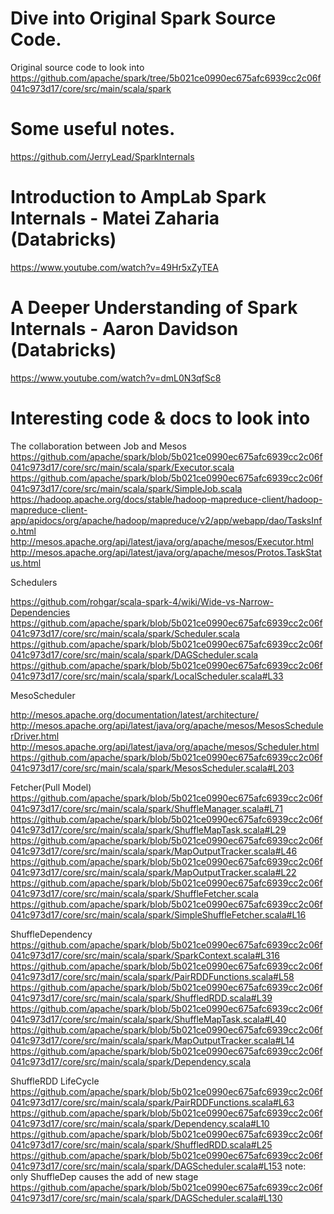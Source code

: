 # Dive into Original Spark Source Code.
Original source code to look into
https://github.com/apache/spark/tree/5b021ce0990ec675afc6939cc2c06f041c973d17/core/src/main/scala/spark

# Some useful notes.
https://github.com/JerryLead/SparkInternals

# Introduction to AmpLab Spark Internals - Matei Zaharia (Databricks)
https://www.youtube.com/watch?v=49Hr5xZyTEA

# A Deeper Understanding of Spark Internals - Aaron Davidson (Databricks)
https://www.youtube.com/watch?v=dmL0N3qfSc8

# Interesting code & docs to look into
The collaboration between Job and Mesos
https://github.com/apache/spark/blob/5b021ce0990ec675afc6939cc2c06f041c973d17/core/src/main/scala/spark/Executor.scala
https://github.com/apache/spark/blob/5b021ce0990ec675afc6939cc2c06f041c973d17/core/src/main/scala/spark/SimpleJob.scala
https://hadoop.apache.org/docs/stable/hadoop-mapreduce-client/hadoop-mapreduce-client-app/apidocs/org/apache/hadoop/mapreduce/v2/app/webapp/dao/TasksInfo.html
http://mesos.apache.org/api/latest/java/org/apache/mesos/Executor.html
http://mesos.apache.org/api/latest/java/org/apache/mesos/Protos.TaskStatus.html


Schedulers


https://github.com/rohgar/scala-spark-4/wiki/Wide-vs-Narrow-Dependencies
https://github.com/apache/spark/blob/5b021ce0990ec675afc6939cc2c06f041c973d17/core/src/main/scala/spark/Scheduler.scala
https://github.com/apache/spark/blob/5b021ce0990ec675afc6939cc2c06f041c973d17/core/src/main/scala/spark/DAGScheduler.scala
https://github.com/apache/spark/blob/5b021ce0990ec675afc6939cc2c06f041c973d17/core/src/main/scala/spark/LocalScheduler.scala#L33


MesoScheduler


http://mesos.apache.org/documentation/latest/architecture/
http://mesos.apache.org/api/latest/java/org/apache/mesos/MesosSchedulerDriver.html
http://mesos.apache.org/api/latest/java/org/apache/mesos/Scheduler.html
https://github.com/apache/spark/blob/5b021ce0990ec675afc6939cc2c06f041c973d17/core/src/main/scala/spark/MesosScheduler.scala#L203


Fetcher(Pull Model)
https://github.com/apache/spark/blob/5b021ce0990ec675afc6939cc2c06f041c973d17/core/src/main/scala/spark/ShuffleManager.scala#L71
https://github.com/apache/spark/blob/5b021ce0990ec675afc6939cc2c06f041c973d17/core/src/main/scala/spark/ShuffleMapTask.scala#L29
https://github.com/apache/spark/blob/5b021ce0990ec675afc6939cc2c06f041c973d17/core/src/main/scala/spark/MapOutputTracker.scala#L46
https://github.com/apache/spark/blob/5b021ce0990ec675afc6939cc2c06f041c973d17/core/src/main/scala/spark/MapOutputTracker.scala#L22
https://github.com/apache/spark/blob/5b021ce0990ec675afc6939cc2c06f041c973d17/core/src/main/scala/spark/ShuffleFetcher.scala
https://github.com/apache/spark/blob/5b021ce0990ec675afc6939cc2c06f041c973d17/core/src/main/scala/spark/SimpleShuffleFetcher.scala#L16


ShuffleDependency
https://github.com/apache/spark/blob/5b021ce0990ec675afc6939cc2c06f041c973d17/core/src/main/scala/spark/SparkContext.scala#L316
https://github.com/apache/spark/blob/5b021ce0990ec675afc6939cc2c06f041c973d17/core/src/main/scala/spark/PairRDDFunctions.scala#L58
https://github.com/apache/spark/blob/5b021ce0990ec675afc6939cc2c06f041c973d17/core/src/main/scala/spark/ShuffledRDD.scala#L39
https://github.com/apache/spark/blob/5b021ce0990ec675afc6939cc2c06f041c973d17/core/src/main/scala/spark/ShuffleMapTask.scala#L40
https://github.com/apache/spark/blob/5b021ce0990ec675afc6939cc2c06f041c973d17/core/src/main/scala/spark/MapOutputTracker.scala#L14
https://github.com/apache/spark/blob/5b021ce0990ec675afc6939cc2c06f041c973d17/core/src/main/scala/spark/Dependency.scala


ShuffleRDD LifeCycle
https://github.com/apache/spark/blob/5b021ce0990ec675afc6939cc2c06f041c973d17/core/src/main/scala/spark/PairRDDFunctions.scala#L63
https://github.com/apache/spark/blob/5b021ce0990ec675afc6939cc2c06f041c973d17/core/src/main/scala/spark/Dependency.scala#L10
https://github.com/apache/spark/blob/5b021ce0990ec675afc6939cc2c06f041c973d17/core/src/main/scala/spark/ShuffledRDD.scala#L25
https://github.com/apache/spark/blob/5b021ce0990ec675afc6939cc2c06f041c973d17/core/src/main/scala/spark/DAGScheduler.scala#L153
note: only ShuffleDep causes the add of new stage
https://github.com/apache/spark/blob/5b021ce0990ec675afc6939cc2c06f041c973d17/core/src/main/scala/spark/DAGScheduler.scala#L130

